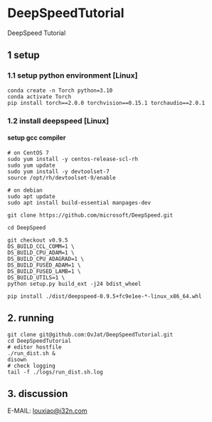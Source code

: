 # DeepSpeedTutorial
DeepSpeed Tutorial

## 1 setup 

### 1.1 setup python environment [Linux]
```shell
conda create -n Torch python=3.10
conda activate Torch
pip install torch==2.0.0 torchvision==0.15.1 torchaudio==2.0.1
```

### 1.2 install deepspeed [Linux]

#### setup gcc compiler
```shell
# on CentOS 7
sudo yum install -y centos-release-scl-rh
sudo yum update
sudo yum install -y devtoolset-7
source /opt/rh/devtoolset-9/enable

# on debian 
sudo apt update
sudo apt install build-essential manpages-dev
```


```shell
git clone https://github.com/microsoft/DeepSpeed.git

cd DeepSpeed

git checkout v0.9.5
DS_BUILD_CCL_COMM=1 \
DS_BUILD_CPU_ADAM=1 \
DS_BUILD_CPU_ADAGRAD=1 \
DS_BUILD_FUSED_ADAM=1 \
DS_BUILD_FUSED_LAMB=1 \
DS_BUILD_UTILS=1 \
python setup.py build_ext -j24 bdist_wheel

pip install ./dist/deepspeed-0.9.5+fc9e1ee-*-linux_x86_64.whl
```

## 2. running

```shell
git clone git@github.com:OvJat/DeepSpeedTutorial.git
cd DeepSpeedTutorial
# editor hostfile 
./run_dist.sh &
disown 
# check logging
tail -f ./logs/run_dist.sh.log
```

## 3. discussion

E-MAIL: louxiao@i32n.com
